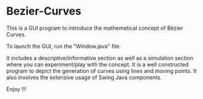 # Bezier-Curves

This is a GUI program to introduce the mathematical concept of Bèzier Curves.

To launch the GUI, run the "Window.java" file.

It includes a descriptive/informative section as well as a simulation section where you can experiment/play with the concept. It is a well constructed program to depict the generation of curves using lines and moving points. It also involves the extensive usage of Swing Java components.

Enjoy !!!
